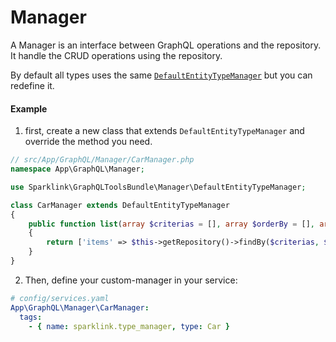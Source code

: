 
Manager
===========

A Manager is an interface between GraphQL operations and the repository.
It handle the CRUD operations using the repository.

By default all types uses the same [`DefaultEntityTypeManager`](src/Manager/DefaultEntityTypeManager.php) but you can redefine it.
#### Example
1. first, create a new class that extends `DefaultEntityTypeManager` and override the method you need.
```php
// src/App/GraphQL/Manager/CarManager.php
namespace App\GraphQL\Manager;

use Sparklink\GraphQLToolsBundle\Manager\DefaultEntityTypeManager;

class CarManager extends DefaultEntityTypeManager
{
    public function list(array $criterias = [], array $orderBy = [], array $args = [], ResolveInfo $info = null): array
    {
        return ['items' => $this->getRepository()->findBy($criterias, $orderBy)];
    }
}
```

2. Then, define your custom-manager in your service:
```yaml
# config/services.yaml
App\GraphQL\Manager\CarManager:
  tags:
    - { name: sparklink.type_manager, type: Car }
```
